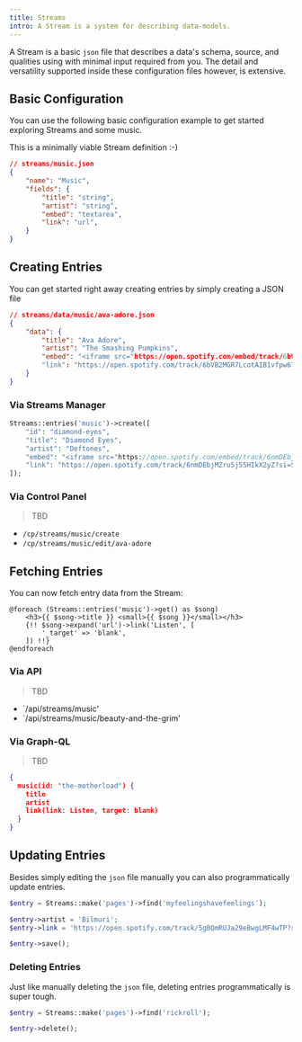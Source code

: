 ```yaml
---
title: Streams
intro: A Stream is a system for describing data-models.
---
```


A Stream is a basic `json` file that describes a data's schema, source, and qualities using with minimal input required from you. The detail and versatility supported inside these configuration files however, is extensive.

## Basic Configuration

You can use the following basic configuration example to get started exploring Streams and some music.

This is a minimally viable Stream definition :-) 

```json
// streams/music.json
{
	"name": "Music",
	"fields": {
		"title": "string",
		"artist": "string",
		"embed": "textarea",
		"link": "url",
	}
}
```

## Creating Entries

You can get started right away creating entries by simply creating a JSON file

```json
// streams/data/music/ava-adore.json
{
	"data": {
		"title": "Ava Adore",
		"artist": "The Smashing Pumpkins",
		"embed": "<iframe src="https://open.spotify.com/embed/track/6bVB2MGR7LcotAIB1vfpw6" width="300" height="380" frameborder="0" allowtransparency="true" allow="encrypted-media"></iframe>"
		"link": "https://open.spotify.com/track/6bVB2MGR7LcotAIB1vfpw6?si=xj196F1uQ5GTz6z4W0MM9w"
	}
}
```

### Via Streams Manager

```php
Streams::entries('music')->create([
	"id": "diamond-eyes",
	"title": "Diamond Eyes",
	"artist": "Deftones",
	"embed": "<iframe src="https://open.spotify.com/embed/track/6nmDEbjMZru5j55HIkX2yZ" width="300" height="380" frameborder="0" allowtransparency="true" allow="encrypted-media"></iframe>"
	"link": "https://open.spotify.com/track/6nmDEbjMZru5j55HIkX2yZ?si=SzI4jcofQwW5ZJbWRvhdzA"
]);
```

### Via Control Panel

> TBD

- `/cp/streams/music/create`
- `/cp/streams/music/edit/ava-adore`

## Fetching Entries

You can now fetch entry data from the Stream:

```blade
@foreach (Streams::entries('music')->get() as $song)
    <h3>{{ $song->title }} <small>{{ $song }}</small></h3>
    {!! $song->expand('url')->link('Listen', [
	    '_target' => 'blank',
    ]) !!}
@endforeach
```

### Via API

> TBD

- `/api/streams/music'
- `/api/streams/music/beauty-and-the-grim'

### Via Graph-QL

> TBD

```json
{
  music(id: "the-motherload") {
    title
    artist
    link(link: Listen, target: blank)
  }
}
```

## Updating Entries

Besides simply editing the `json` file manually you can also programmatically update entries.

```php
$entry = Streams::make('pages')->find('myfeelingshavefeelings');

$entry->artist = 'Bilmuri';
$entry->link = 'https://open.spotify.com/track/5gBQmRUJa29eBwgLMF4wTP?si=W7fvMPmkSnqvyDCXmytpDQ';

$entry->save();
```

### Deleting Entries

Just like manually deleting the `json` file, deleting entries programmatically is super tough.

```php
$entry = Streams::make('pages')->find('rickroll');

$entry->delete();
```
